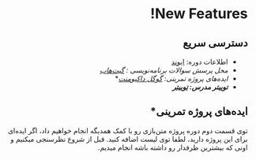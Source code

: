 <div dir="rtl">

# New Features!
  
دسترسی سریع
---

* اطلاعات دوره: [ایوند](https://evnd.co/4QQ4Q)
* *محل پرسش سوالات برنامه‌نویسی : [گیت‌هاب](https://github.com/euwars/iOSCourse/issues)*
* **ایده‌های پروژه تمرینی*: [گوگل داکیومنت](https://docs.google.com/document/d/1-y9EkotdsPw9BflsGc3lGXD1mJFZ8K6YRtDSmwxB-_w/edit?usp=sharing)**
* ***توییتر مدرس: [توییتر](https://twitter.com/euwars)***


ایده‌های پروژه تمرینی*
---
توی قسمت دوم دوره پروژه متن‌بازی رو با کمک همدیگه انجام خواهیم داد، اگر ایده‌ای برای این پروژه دارید، لطفا توی لیست اضافه کنید. قبل از شروع نظرسنجی میکنیم و اونی که بیشترین طرفدار رو داشته باشه انجام میدیم.
</div>
